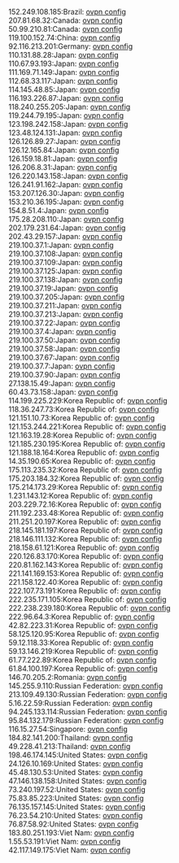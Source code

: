152.249.108.185:Brazil: [ovpn config](vpn/152_249_108_185.ovpn)  
207.81.68.32:Canada: [ovpn config](vpn/207_81_68_32.ovpn)  
50.99.210.81:Canada: [ovpn config](vpn/50_99_210_81.ovpn)  
119.100.152.74:China: [ovpn config](vpn/119_100_152_74.ovpn)  
92.116.213.201:Germany: [ovpn config](vpn/92_116_213_201.ovpn)  
110.131.88.28:Japan: [ovpn config](vpn/110_131_88_28.ovpn)  
110.67.93.193:Japan: [ovpn config](vpn/110_67_93_193.ovpn)  
111.169.71.149:Japan: [ovpn config](vpn/111_169_71_149.ovpn)  
112.68.33.117:Japan: [ovpn config](vpn/112_68_33_117.ovpn)  
114.145.48.85:Japan: [ovpn config](vpn/114_145_48_85.ovpn)  
116.193.226.87:Japan: [ovpn config](vpn/116_193_226_87.ovpn)  
118.240.255.205:Japan: [ovpn config](vpn/118_240_255_205.ovpn)  
119.244.79.195:Japan: [ovpn config](vpn/119_244_79_195.ovpn)  
123.198.242.158:Japan: [ovpn config](vpn/123_198_242_158.ovpn)  
123.48.124.131:Japan: [ovpn config](vpn/123_48_124_131.ovpn)  
126.126.89.27:Japan: [ovpn config](vpn/126_126_89_27.ovpn)  
126.12.165.84:Japan: [ovpn config](vpn/126_12_165_84.ovpn)  
126.159.18.81:Japan: [ovpn config](vpn/126_159_18_81.ovpn)  
126.206.8.31:Japan: [ovpn config](vpn/126_206_8_31.ovpn)  
126.220.143.158:Japan: [ovpn config](vpn/126_220_143_158.ovpn)  
126.241.91.162:Japan: [ovpn config](vpn/126_241_91_162.ovpn)  
153.207.126.30:Japan: [ovpn config](vpn/153_207_126_30.ovpn)  
153.210.36.195:Japan: [ovpn config](vpn/153_210_36_195.ovpn)  
154.8.51.4:Japan: [ovpn config](vpn/154_8_51_4.ovpn)  
175.28.208.110:Japan: [ovpn config](vpn/175_28_208_110.ovpn)  
202.179.231.64:Japan: [ovpn config](vpn/202_179_231_64.ovpn)  
202.43.29.157:Japan: [ovpn config](vpn/202_43_29_157.ovpn)  
219.100.37.1:Japan: [ovpn config](vpn/219_100_37_1.ovpn)  
219.100.37.108:Japan: [ovpn config](vpn/219_100_37_108.ovpn)  
219.100.37.109:Japan: [ovpn config](vpn/219_100_37_109.ovpn)  
219.100.37.125:Japan: [ovpn config](vpn/219_100_37_125.ovpn)  
219.100.37.138:Japan: [ovpn config](vpn/219_100_37_138.ovpn)  
219.100.37.19:Japan: [ovpn config](vpn/219_100_37_19.ovpn)  
219.100.37.205:Japan: [ovpn config](vpn/219_100_37_205.ovpn)  
219.100.37.211:Japan: [ovpn config](vpn/219_100_37_211.ovpn)  
219.100.37.213:Japan: [ovpn config](vpn/219_100_37_213.ovpn)  
219.100.37.22:Japan: [ovpn config](vpn/219_100_37_22.ovpn)  
219.100.37.4:Japan: [ovpn config](vpn/219_100_37_4.ovpn)  
219.100.37.50:Japan: [ovpn config](vpn/219_100_37_50.ovpn)  
219.100.37.58:Japan: [ovpn config](vpn/219_100_37_58.ovpn)  
219.100.37.67:Japan: [ovpn config](vpn/219_100_37_67.ovpn)  
219.100.37.7:Japan: [ovpn config](vpn/219_100_37_7.ovpn)  
219.100.37.90:Japan: [ovpn config](vpn/219_100_37_90.ovpn)  
27.138.15.49:Japan: [ovpn config](vpn/27_138_15_49.ovpn)  
60.43.73.158:Japan: [ovpn config](vpn/60_43_73_158.ovpn)  
114.199.225.229:Korea Republic of: [ovpn config](vpn/114_199_225_229.ovpn)  
118.36.247.73:Korea Republic of: [ovpn config](vpn/118_36_247_73.ovpn)  
121.151.10.73:Korea Republic of: [ovpn config](vpn/121_151_10_73.ovpn)  
121.153.244.221:Korea Republic of: [ovpn config](vpn/121_153_244_221.ovpn)  
121.163.19.28:Korea Republic of: [ovpn config](vpn/121_163_19_28.ovpn)  
121.185.230.195:Korea Republic of: [ovpn config](vpn/121_185_230_195.ovpn)  
121.188.18.164:Korea Republic of: [ovpn config](vpn/121_188_18_164.ovpn)  
14.35.190.65:Korea Republic of: [ovpn config](vpn/14_35_190_65.ovpn)  
175.113.235.32:Korea Republic of: [ovpn config](vpn/175_113_235_32.ovpn)  
175.203.184.32:Korea Republic of: [ovpn config](vpn/175_203_184_32.ovpn)  
175.214.173.29:Korea Republic of: [ovpn config](vpn/175_214_173_29.ovpn)  
1.231.143.12:Korea Republic of: [ovpn config](vpn/1_231_143_12.ovpn)  
203.229.72.16:Korea Republic of: [ovpn config](vpn/203_229_72_16.ovpn)  
211.192.233.48:Korea Republic of: [ovpn config](vpn/211_192_233_48.ovpn)  
211.251.20.197:Korea Republic of: [ovpn config](vpn/211_251_20_197.ovpn)  
218.145.181.197:Korea Republic of: [ovpn config](vpn/218_145_181_197.ovpn)  
218.146.111.132:Korea Republic of: [ovpn config](vpn/218_146_111_132.ovpn)  
218.158.61.121:Korea Republic of: [ovpn config](vpn/218_158_61_121.ovpn)  
220.126.83.170:Korea Republic of: [ovpn config](vpn/220_126_83_170.ovpn)  
220.81.162.143:Korea Republic of: [ovpn config](vpn/220_81_162_143.ovpn)  
221.141.169.153:Korea Republic of: [ovpn config](vpn/221_141_169_153.ovpn)  
221.158.122.40:Korea Republic of: [ovpn config](vpn/221_158_122_40.ovpn)  
222.107.73.191:Korea Republic of: [ovpn config](vpn/222_107_73_191.ovpn)  
222.235.171.105:Korea Republic of: [ovpn config](vpn/222_235_171_105.ovpn)  
222.238.239.180:Korea Republic of: [ovpn config](vpn/222_238_239_180.ovpn)  
222.96.64.3:Korea Republic of: [ovpn config](vpn/222_96_64_3.ovpn)  
42.82.223.31:Korea Republic of: [ovpn config](vpn/42_82_223_31.ovpn)  
58.125.120.95:Korea Republic of: [ovpn config](vpn/58_125_120_95.ovpn)  
59.12.118.33:Korea Republic of: [ovpn config](vpn/59_12_118_33.ovpn)  
59.13.146.219:Korea Republic of: [ovpn config](vpn/59_13_146_219.ovpn)  
61.77.222.89:Korea Republic of: [ovpn config](vpn/61_77_222_89.ovpn)  
61.84.100.197:Korea Republic of: [ovpn config](vpn/61_84_100_197.ovpn)  
146.70.205.2:Romania: [ovpn config](vpn/146_70_205_2.ovpn)  
145.255.9.110:Russian Federation: [ovpn config](vpn/145_255_9_110.ovpn)  
213.109.49.130:Russian Federation: [ovpn config](vpn/213_109_49_130.ovpn)  
5.16.22.59:Russian Federation: [ovpn config](vpn/5_16_22_59.ovpn)  
94.245.133.114:Russian Federation: [ovpn config](vpn/94_245_133_114.ovpn)  
95.84.132.179:Russian Federation: [ovpn config](vpn/95_84_132_179.ovpn)  
116.15.27.54:Singapore: [ovpn config](vpn/116_15_27_54.ovpn)  
184.82.141.200:Thailand: [ovpn config](vpn/184_82_141_200.ovpn)  
49.228.41.213:Thailand: [ovpn config](vpn/49_228_41_213.ovpn)  
198.46.174.145:United States: [ovpn config](vpn/198_46_174_145.ovpn)  
24.126.10.169:United States: [ovpn config](vpn/24_126_10_169.ovpn)  
45.48.130.53:United States: [ovpn config](vpn/45_48_130_53.ovpn)  
47.146.138.158:United States: [ovpn config](vpn/47_146_138_158.ovpn)  
73.240.197.52:United States: [ovpn config](vpn/73_240_197_52.ovpn)  
75.83.85.223:United States: [ovpn config](vpn/75_83_85_223.ovpn)  
76.135.157.145:United States: [ovpn config](vpn/76_135_157_145.ovpn)  
76.23.54.210:United States: [ovpn config](vpn/76_23_54_210.ovpn)  
76.87.58.92:United States: [ovpn config](vpn/76_87_58_92.ovpn)  
183.80.251.193:Viet Nam: [ovpn config](vpn/183_80_251_193.ovpn)  
1.55.53.191:Viet Nam: [ovpn config](vpn/1_55_53_191.ovpn)  
42.117.149.175:Viet Nam: [ovpn config](vpn/42_117_149_175.ovpn)  
